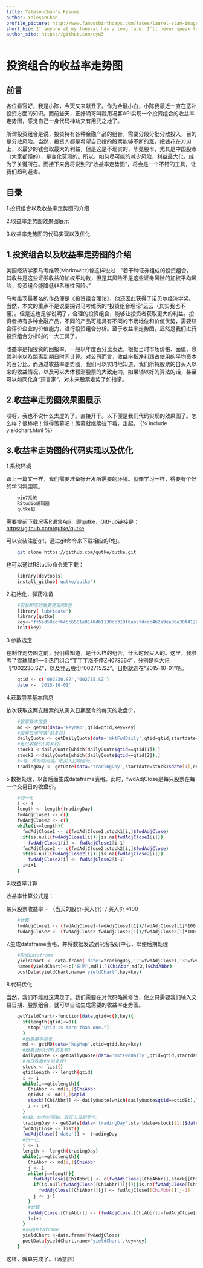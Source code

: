 ```yaml
---
title: YalesonChan's Resume
author: YalesonChan
profile_picture: http://www.famousbirthdays.com/faces/laurel-stan-image.jpg
short_bio: If anyone at my funeral has a long face, I'll never speak to him again.
author_site: https://github.com/cyw3
---
```


# 投资组合的收益率走势图

## 前言
各位看官好，我是小陈，今天又来献丑了。作为金融小白，小陈我最近一直在恶补投资方面的知识。而前些天，正好涌哥叫我用况客API实现一个投资组合的收益率走势图，感觉自己一身代码神功又有用武之地了。

所谓投资组合是说，投资持有各种金融产品的组合，需要分段分批分散投入，目的是分散风险。当然，投资人都是希望自己投的股票能够不断的涨，把钱花在刀刃上，以最少的钱套取最大的利益，但是这是不现实的，毕竟股市，尤其是中国股市（大家都懂的），是变化莫测的。所以，如何尽可能的减少风险，利益最大化，成为了关键所在。而接下来我将说到的“收益率走势图”，将会是一个不错的工具，让我们趋利避害。



## 目录
1.投资组合以及收益率走势图的介绍

2.收益率走势图效果图展示

3.收益率走势图的代码实现以及优化

## 1.投资组合以及收益率走势图的介绍
美国经济学家马考维茨(Markowitz)曾这样说过：“若干种证券组成的投资组合，其收益是这些证券收益的加权平均数，但是其风险不是这些证券风险的加权平均风险，投资组合能降低非系统性风险。”

马考维茨最著名的作品便是《投资组合理论》，他还因此获得了诺贝尔经济学奖。当然，本文的重点不是说要探讨马考维茨的“投资组合理论”云云（其实我也不懂）。但是这也足够说明了，合理的投资组合，能够让投资者获取更大的利益。投资者持有多种金融产品，不同的产品可能具有不同的市场地位和价值优势，需要综合评价企业的价值能力，进行投资组合分析。至于收益率走势图，显然是我们进行投资组合分析时的一大工具了。

收益率是指投资的回报率，一般以年度百分比表达，根据当时市场价格、面值、息票利率以及距离到期日时间计算。对公司而言，收益率指净利润占使用的平均资本的百分比。而通过收益率走势图，我们可以实时地知道，我们所持股票的自买入以来的收益情况，以及可以大体预测股票的大致走向，如果辅以好的算法的话，甚至可以如同化身“预言家”，对未来股票走势了如指掌。



## 2.收益率走势图效果图展示
哎呀，我也不说什么太虚的了。直接开干。以下便是我们代码实现的效果图了。怎么样？很棒吧！觉得羡慕吧！羡慕就继续往下看，走起。
{% include yieldchart.html %}

## 3.收益率走势图的代码实现以及优化
1.系统环境

跟上一篇文一样，我们需要准备好开发所需要的环境。就像学习一样，得要有个好的学习氛围嘛。
```sh
    win7系统
    RStudio编辑器
    qutke包
```

需要提前下载况客R语言Api，即qutke，GitHub链接是：https://github.com/qutke/qutke

可以安装注册git，通过git命令来下载相应的R包。
```sh
	git clone https://github.com/qutke/qutke.git 
```

也可以通过RStudio命令来下载：
```sh
	library(devtools)
	install_github('qutke/qutke')
```

2.初始化，弹药准备
```sh
	#安装相应的需要使用的R包
	library('lubridate')
	library(qutke)
	key<-'ff5ed58edf645c6581e8148db1130dc310fbab5fdccc4b2a9ea0be30f4128ace'
	init(key)
```
3.参数选定

在制作走势图之前，我们得知道，是什么样的组合，什么时候买入的。这里，我参考了雪球里的一个热门组合“丁丁丁涨不停ZH078564”，分别是科大讯飞“002230.SZ"，以及登云股份“002715.SZ”。日期就选在“2015-10-01”吧。
```sh
	qtid <- c('002230.SZ','002715.SZ')
	date <- '2015-10-01'
```
4.获取股票基本信息

依次获取这两支股票的从买入日期至今的每天的收盘价。
```sh
	#股票基本信息
	md <- getMD(data='keyMap',qtid=qtid,key=key)
	#股票日间行情(前复权)
	dailyQuote <- getDailyQuote(data='mktFwdDaily',qtid=qtid,startdate=date,enddate=Sys.Date(),key=key)
	#当日收盘价(前复权)
	stock1 <-dailyQuote[which(dailyQuote$qtid==qtid[1]),]
	stock2 <-dailyQuote[which(dailyQuote$qtid==qtid[2]),]
	#x轴，作为时间轴。取买入日期至今。
	tradingDay <- getDate(data='tradingDay',startdate=stock1$date[1],enddate=Sys.Date(),key=key)
```

5.数据处理，以备后面生成dataframe表格。此时，fwdAdjClose是每只股票在每一个交易日的收盘价。
```sh
	#归一化
	i <- 1
	length <- length(tradingDay)
	fwdAdjClose1 <- c()
	fwdAdjClose2 <- c()
	while(i<=length){
	  fwdAdjClose1 <- c(fwdAdjClose1,stock1[i,]$fwdAdjClose)
	  if(is.null(fwdAdjClose1[i])||is.na(fwdAdjClose1[i])) 
	    fwdAdjClose1[i] <- fwdAdjClose1[i-1]
	  fwdAdjClose2 <- c(fwdAdjClose2,stock2[i,]$fwdAdjClose)
	  if(is.null(fwdAdjClose2[i])||is.na(fwdAdjClose2[i])) 
	    fwdAdjClose2[i] <- fwdAdjClose2[i-1]
	  i=i+1
	}
```

6.收益率计算

收益率计算公式是：

某只股票收益率 = （当天的股价-买入价）/ 买入价 *100
```sh
	#计算
	fwdAdjClose1 <- (fwdAdjClose1-fwdAdjClose1[1])/fwdAdjClose1[1]*100
	fwdAdjClose2 <- (fwdAdjClose2-fwdAdjClose2[1])/fwdAdjClose2[1]*100
```
7.生成dataframe表格，并将数据发送到况客投研中心，以便后期处理
```sh
	#形成dataframe
	yieldChart <- data.frame('date'=tradingDay,'2'=fwdAdjClose1,'3'=fwdAdjClose2)
	names(yieldChart)<-c('日期',md[1,]$ChiAbbr,md[2,]$ChiAbbr)
	postData(yieldChart,name='yieldChart',key=key)
```

8.代码优化

当然，我们不能就这满足了。我们需要在对代码略微修改，使之只需要我们输入交易日期、股票组合，就可以自动生成需要的收益率走势图。
```sh
	getYieldChart<-function(date,qtid=c(),key){
	  if(length(qtid)<=0){
	    stop("Qtid is more than one.")
	  }
	  #股票基本信息
	  md <- getMD(data='keyMap',qtid=qtid,key=key)
	  #股票日间行情(前复权)
	  dailyQuote <- getDailyQuote(data='mktFwdDaily',qtid=qtid,startdate=date,enddate=Sys.Date(),key=key)
	  #当日收盘价(前复权)
	  stock <- list()
	  qtidlength <- length(qtid)
	  i <- 1
	  while(i<=qtidlength){
	    ChiAbbr <- md[i,]$ChiAbbr
	    qtidSt <- md[i,]$qtid
	    stock[[ChiAbbr]] <- dailyQuote[which(dailyQuote$qtid==qtidSt),]
	    i <- i+1
	  }
	  #x轴，作为时间轴。取买入日期至今。
	  tradingDay <- getDate(data='tradingDay',startdate=stock[[1]]$date[1],enddate=Sys.Date(),key=key)
	  fwdAdjClose <- list()
	  fwdAdjClose[['date']] <- tradingDay
	  #归一化
	  i <- 1
	  length <- length(tradingDay)
	  while(i<=qtidlength){
	    ChiAbbr <- md[i,]$ChiAbbr
	    j <- 1
	    while(j<=length){
	      fwdAdjClose[[ChiAbbr]] <- c(fwdAdjClose[[ChiAbbr]],stock[[ChiAbbr]][j,]$fwdAdjClose)
	      if(is.null(fwdAdjClose[[ChiAbbr]][j])||is.na(fwdAdjClose[[ChiAbbr]][j])) 
	        fwdAdjClose[[ChiAbbr]][j] <- fwdAdjClose[[ChiAbbr]][j-1]
	      j <- j+1
	    }
	    #计算
	    fwdAdjClose[[ChiAbbr]] <- (fwdAdjClose[[ChiAbbr]]-fwdAdjClose[[ChiAbbr]][1])/fwdAdjClose[[ChiAbbr]][1]*100
	    i=i+1
	  }
	  #形成dataframe
	  yieldChart <-data.frame(fwdAdjClose)
	  postData(yieldChart,name='yieldChart',key=key)
	} 
```
这样，就算完成了。（满意脸）